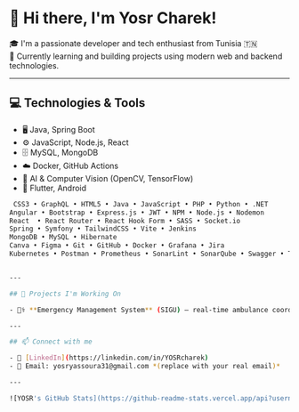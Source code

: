 # 👋 Hi there, I'm Yosr Charek!

🎓 I'm a passionate developer and tech enthusiast from Tunisia 🇹🇳  
🌱 Currently learning and building projects using modern web and backend technologies.

---

## 💻 Technologies & Tools

- 🖥️ Java, Spring Boot
- ⚙️ JavaScript, Node.js, React
- 🗄️ MySQL, MongoDB
- ☁️ Docker, GitHub Actions
- 🧠 AI & Computer Vision (OpenCV, TensorFlow)
- 📱 Flutter, Android

```bash
 CSS3 • GraphQL • HTML5 • Java • JavaScript • PHP • Python • .NET  
Angular • Bootstrap • Express.js • JWT • NPM • Node.js • Nodemon  
React  • React Router • React Hook Form • SASS • Socket.io  
Spring • Symfony • TailwindCSS • Vite • Jenkins
MongoDB • MySQL • Hibernate  
Canva • Figma • Git • GitHub • Docker • Grafana • Jira  
Kubernetes • Postman • Prometheus • SonarLint • SonarQube • Swagger • Trello


---

## 🚀 Projects I'm Working On

- 🧑‍⚕️ **Emergency Management System** (SIGU) – real-time ambulance coordination with mapping.

---

## 📫 Connect with me

- 💼 [LinkedIn](https://linkedin.com/in/YOSRcharek)
- 💌 Email: yosryassoura31@gmail.com *(replace with your real email)*

---

![YOSR's GitHub Stats](https://github-readme-stats.vercel.app/api?username=YOSRcharek&show_icons=true&theme=default)
